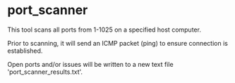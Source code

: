 # port_scanner

This tool scans all ports from 1-1025 on a specified host computer. 

Prior to scanning, it will send an ICMP packet (ping) to ensure connection is established. 

Open ports and/or issues will be written to a new text file 'port_scanner_results.txt'.
